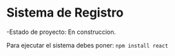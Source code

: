 <h1>Sistema de Registro</h1>

-Estado de proyecto: En construccion.

Para ejecutar el sistema debes poner:
```npm install react```
